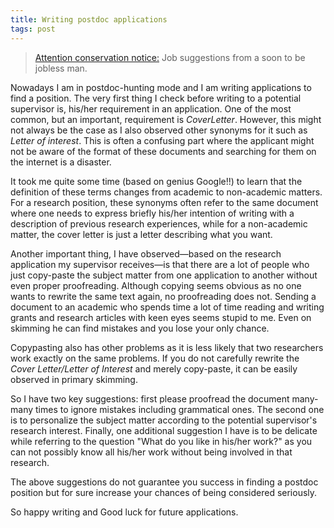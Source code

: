 ```yaml
---
title: Writing postdoc applications
tags: post
---  
```


<blockquote>
	<a href="https://people.well.com/user/jonl/viridiandesign/notes/1-25/Note%2000002.txt">Attention conservation notice:</a> Job suggestions from a soon to be jobless man.
</blockquote>  

Nowadays I am in postdoc-hunting mode and I am writing applications to find a position. The very first thing I check before writing to a potential supervisor is, his/her requirement in an application. One of the most common, but an important, requirement is *CoverLetter*. However, this might not always be the case as I also observed other synonyms for it such as *Letter of interest*. This is often a confusing part where the applicant might not be aware of the format of these documents and searching for them on the internet is a disaster.  

It took me quite some time (based on genius Google!!) to learn that the definition of these terms changes from academic to non-academic matters. For a research position, these synonyms often refer to the same document where one needs to express briefly his/her intention of writing with a description of previous research experiences, while for a non-academic matter, the cover letter is just a letter describing what you want.  

Another important thing, I have observed—based on the research application my supervisor receives—is that there are a lot of people who just copy-paste the subject matter from one application to another without even proper proofreading. Although copying seems obvious as no one wants to rewrite the same text again, no proofreading does not. Sending a document to an academic who spends time a lot of time reading and writing grants and research articles with keen eyes seems stupid to me. Even on skimming he can find mistakes and you lose your only chance.  

Copypasting also has other problems as it is less likely that two researchers work exactly on the same problems. If you do not carefully rewrite the *Cover Letter/Letter of Interest* and merely copy-paste, it can be easily observed in primary skimming.  

So I have two key suggestions: first please proofread the document many-many times to ignore mistakes including grammatical ones. The second one is to personalize the subject matter according to the potential supervisor's research interest. Finally, one additional suggestion I have is to be delicate while referring to the question "What do you like in his/her work?" as you can not possibly know all his/her work without being involved in that research.  

The above suggestions do not guarantee you success in finding a postdoc position but for sure increase your chances of being considered seriously.  

So happy writing and Good luck for future applications.